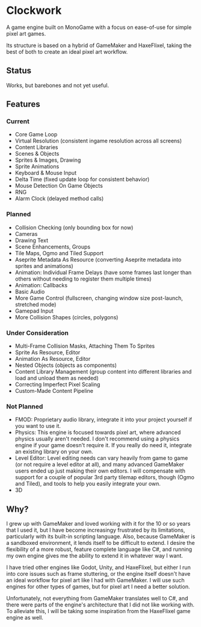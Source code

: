 # Clockwork
A game engine built on MonoGame with a focus on ease-of-use for simple pixel art games.

Its structure is based on a hybrid of GameMaker and HaxeFlixel, taking the best of both to create an ideal pixel art workflow.

## Status

Works, but barebones and not yet useful.

## Features

### Current

- Core Game Loop
- Virtual Resolution (consistent ingame resolution across all screens)
- Content Libraries
- Scenes & Objects
- Sprites & Images, Drawing
- Sprite Animations
- Keyboard & Mouse Input
- Delta Time (fixed update loop for consistent behavior)
- Mouse Detection On Game Objects
- RNG
- Alarm Clock (delayed method calls)

### Planned

- Collision Checking (only bounding box for now)
- Cameras
- Drawing Text
- Scene Enhancements, Groups
- Tile Maps, Ogmo and Tiled Support
- Aseprite Metadata As Resource (converting Aseprite metadata into sprites and animations)
- Animation: Individual Frame Delays (have some frames last longer than others without needing to register them multiple times)
- Animation: Callbacks
- Basic Audio
- More Game Control (fullscreen, changing window size post-launch, stretched mode)
- Gamepad Input
- More Collision Shapes (circles, polygons)

### Under Consideration

- Multi-Frame Collision Masks, Attaching Them To Sprites
- Sprite As Resource, Editor
- Animation As Resource, Editor
- Nested Objects (objects as components)
- Content Library Management (group content into different libraries and load and unload them as needed)
- Correcting Imperfect Pixel Scaling
- Custom-Made Content Pipeline

### Not Planned

- FMOD: Proprietary audio library, integrate it into your project yourself if you want to use it.
- Physics: This engine is focused towards pixel art, where advanced physics usually aren't needed. I don't recommend using a physics engine if your game doesn't require it. If you really do need it, integrate an existing library on your own.
- Level Editor: Level editing needs can vary heavily from game to game (or not require a level editor at all), and many advanced GameMaker users ended up just making their own editors. I will compensate with support for a couple of popular 3rd party tilemap editors, though (Ogmo and Tiled), and tools to help you easily integrate your own.
- 3D

## Why?

I grew up with GameMaker and loved working with it for the 10 or so years that I used it, but I have become increasingy frustrated by its limitations, particularly with its built-in scripting language. Also, because GameMaker is a sandboxed environment, it lends itself to be difficult to extend. I desire the flexibility of a more robust, feature complete language like C#, and running my own engine gives me the ability to extend it in whatever way I want.

I have tried other engines like Godot, Unity, and HaxeFlixel, but either I run into core issues such as frame stuttering, or the engine itself doesn't have an ideal workflow for pixel art like I had with GameMaker. I will use such engines for other types of games, but for pixel art I need a better solution.

Unfortunately, not everything from GameMaker translates well to C#, and there were parts of the engine's architecture that I did not like working with. To alleviate this, I will be taking some inspiration from the HaxeFlixel game engine as well.
